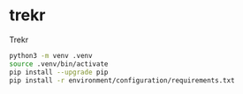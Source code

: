 # trekr

Trekr

```bash
python3 -m venv .venv
source .venv/bin/activate
pip install --upgrade pip
pip install -r environment/configuration/requirements.txt
```
